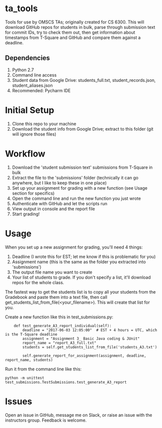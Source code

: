 # ta_tools
Tools for use by OMSCS TAs; originally created for CS 6300.
This will download GitHub repos for students in bulk, parse through submission text for commit IDs, try to check them out, then get information about timestamps from T-Square and GitHub and compare them against a deadline.

## Dependencies
1) Python 2.7
2) Command line access
3) Student data from Google Drive: students_full.txt, student_records.json, student_aliases.json
4) Recommended: Pycharm IDE

# Initial Setup
1) Clone this repo to your machine
2) Download the student info from Google Drive; extract to this folder (git will ignore those files)

# Workflow
1) Download the 'student submission text' submissions from T-Square in bulk
2) Extract the file to the 'submissions' folder (technically it can go anywhere, but I like to keep these in one place)
3) Set up your assignment for grading with a new function (see Usage section for specifics) 
4) Open the command line and run the new function you just wrote
5) Authenticate with GitHub and let the scripts run
6) View output in console and the report file
7) Start grading!

# Usage
When you set up a new assignment for grading, you'll need 4 things:
1) Deadline (I wrote this for EST; let me know if this is problematic for you)
2) Assignment name (this is the same as the folder you extracted into 'submissions')
3) The output file name you want to create
4) Your list of students to grade. If you don't specify a list, it'll download repos for the whole class. 

The fastest way to get the students list is to copy all your students from the Gradebook and paste them into a text file, then call get_students_list_from_file(<your_filename>). This will create that list for you.  

Create a new function like this in test_submissions.py:
```
    def test_generate_A3_report_individual(self):
        deadline = "2017-06-03 12:05:00"  # EST + 4 hours = UTC, which is the T-Square deadline
        assignment = "Assignment 3_ Basic Java coding & JUnit"
        report_name = "report_A3_full.txt"
        students = self.get_students_list_from_file('students_A3.txt')

        self.generate_report_for_assignment(assignment, deadline, report_name, students)
```

Run it from the command line like this:
```
python -m unittest test_submissions.TestSubmissions.test_generate_A3_report
```

# Issues
Open an issue in GitHub, message me on Slack, or raise an issue with the instructors group. Feedback is welcome.